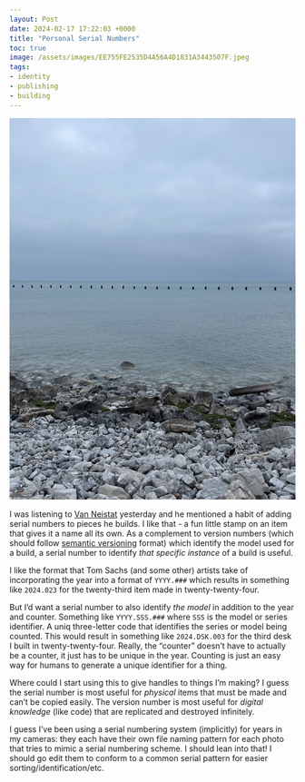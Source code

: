 ```yaml
---
layout: Post
date: 2024-02-17 17:22:03 +0000
title: "Personal Serial Numbers"
toc: true
image: /assets/images/EE755FE2535D4A56A4D1831A3443507F.jpeg
tags:
- identity
- publishing
- building
---
```


![](/assets/images/EE755FE2535D4A56A4D1831A3443507F.jpeg)

I was listening to [Van Neistat](https://www.youtube.com/channel/UC5mPJA4y5G8Z6aNkY6AxgAw) yesterday and he mentioned a habit of adding serial numbers to pieces he builds\. I like that \- a fun little stamp on an item that gives it a name all its own\. As a complement to version numbers \(which should follow [semantic versioning](https://semver.org) format\) which identify the model used for a build, a serial number to identify *that specific instance* of a build is useful\.

I like the format that Tom Sachs \(and some other\) artists take of incorporating the year into a format of `YYYY.###` which results in something like `2024.023` for the twenty\-third item made in twenty\-twenty\-four\.

But I’d want a serial number to also identify *the model* in addition to the year and counter\. Something like `YYYY.SSS.###` where `SSS` is the model or series identifier\. A uniq three\-letter code that identifies the series or model being counted\. This would result in something like `2024.DSK.003` for the third desk I built in twenty\-twenty\-four\. Really, the “counter” doesn’t have to actually be a counter, it just has to be unique in the year\. Counting is just an easy way for humans to generate a unique identifier for a thing\.

Where could I start using this to give handles to things I’m making? I guess the serial number is most useful for *physical* items that must be made and can’t be copied easily\. The version number is most useful for *digital knowledge* \(like code\) that are replicated and destroyed infinitely\.

I guess I’ve been using a serial numbering system \(implicitly\) for years in my cameras: they each have their own file naming pattern for each photo that tries to mimic a serial numbering scheme\. I should lean into that\! I should go edit them to conform to a common serial pattern for easier sorting/identification/etc\.
